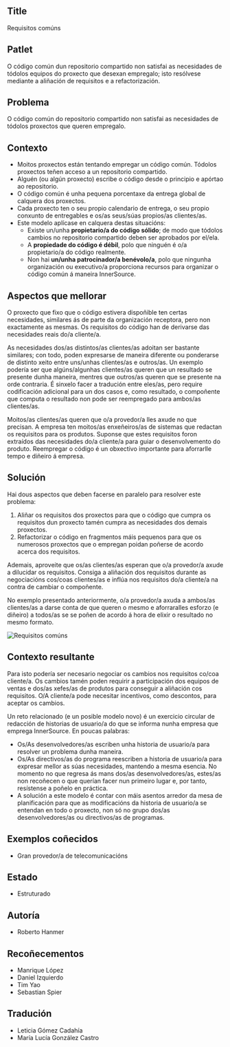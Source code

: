 ## Title

Requisitos comúns

## Patlet

O código común dun repositorio compartido non satisfai as necesidades de tódolos equipos do proxecto que desexan empregalo; isto resólvese mediante a aliñación de requisitos e a refactorización.

## Problema

O código común do repositorio compartido non satisfai as necesidades de tódolos proxectos que queren empregalo.

## Contexto

* Moitos proxectos están tentando empregar un código común. Tódolos proxectos teñen acceso a un repositorio compartido.
* Alguén (ou algún proxecto) escribe o código desde o principio e apórtao ao repositorio.
* O código común é unha pequena porcentaxe da entrega global de calquera dos proxectos.
* Cada proxecto ten o seu propio calendario de entrega, o seu propio conxunto de entregables e os/as seus/súas propios/as clientes/as.
* Este modelo aplícase en calquera destas situacións:
  * Existe un/unha **propietario/a do código sólido**; de modo que tódolos cambios no repositorio compartido deben ser aprobados por el/ela.
  * A **propiedade do código é débil**, polo que ninguén é o/a propietario/a do código realmente.
  * Non hai **un/unha patrocinador/a benévolo/a**, polo que ningunha organización ou executivo/a proporciona recursos para organizar o código común á maneira InnerSource.

## Aspectos que mellorar

O proxecto que fixo que o código estivera dispoñible ten certas necesidades, similares ás de parte da organización receptora, pero non exactamente as mesmas. Os requisitos do código han de derivarse das necesidades reais do/a cliente/a.

As necesidades dos/as distintos/as clientes/as adoitan ser bastante similares; con todo, poden expresarse de maneira diferente ou ponderarse de distinto xeito entre uns/unhas clientes/as e outros/as. Un exemplo podería ser que algúns/algunhas clientes/as queren que un resultado se presente dunha maneira, mentres que outros/as queren que se presente na orde contraria. É sinxelo facer a tradución entre eles/as, pero require codificación adicional para un dos casos e, como resultado, o compoñente que computa o resultado non pode ser reempregado para ambos/as clientes/as.

Moitos/as clientes/as queren que o/a provedor/a lles axude no que precisan. A empresa ten moitos/as enxeñeiros/as de sistemas que redactan os requisitos para os produtos. Suponse que estes requisitos foron extraídos das necesidades do/a cliente/a para guiar o desenvolvemento do produto. Reempregar o código é un obxectivo importante para aforrarlle tempo e diñeiro á empresa.

## Solución

Hai dous aspectos que deben facerse en paralelo para resolver este problema:

1. Aliñar os requisitos dos proxectos para que o código que cumpra os requisitos dun proxecto tamén cumpra as necesidades dos demais proxectos.
2. Refactorizar o código en fragmentos máis pequenos para que os numerosos proxectos que o empregan poidan poñerse de acordo acerca dos requisitos.

Ademais, aproveite que os/as clientes/as esperan que o/a provedor/a axude a dilucidar os requisitos. Consiga a aliñación dos requisitos durante as negociacións cos/coas clientes/as e inflúa nos requisitos do/a cliente/a na contra de cambiar o compoñente.

No exemplo presentado anteriormente, o/a provedor/a axuda a ambos/as clientes/as a darse conta de que queren o mesmo e aforraralles esforzo (e diñeiro) a todos/as se se poñen de acordo á hora de elixir o resultado no mesmo formato.

![Requisitos comúns](../../../assets/img/CommonReqtsv2.jpg)

## Contexto resultante

Para isto podería ser necesario negociar os cambios nos requisitos co/coa cliente/a. Os cambios tamén poden requirir a participación dos equipos de ventas e dos/as xefes/as de produtos para conseguir a aliñación cos requisitos. O/A cliente/a pode necesitar incentivos, como descontos, para aceptar os cambios.

Un reto relacionado (e un posible modelo novo) é un exercicio circular de redacción de historias de usuario/a do que se informa nunha empresa que emprega InnerSource. En poucas palabras:

* Os/As desenvolvedores/as escriben unha historia de usuario/a para resolver un problema dunha maneira.
* Os/As directivos/as do programa reescriben a historia de usuario/a para expresar mellor as súas necesidades, mantendo a mesma esencia. No momento no que regresa ás mans dos/as desenvolvedores/as, estes/as non recoñecen o que querían facer nun primeiro lugar e, por tanto, resístense a poñelo en práctica.
* A solución a este modelo é contar con máis asentos arredor da mesa de planificación para que as modificacións da historia de usuario/a se entendan en todo o proxecto, non só no grupo dos/as desenvolvedores/as ou directivos/as de programas.

## Exemplos coñecidos

* Gran provedor/a de telecomunicacións

## Estado

* Estruturado

## Autoría

* Roberto Hanmer

## Recoñecementos

* Manrique López
* Daniel Izquierdo
* Tim Yao
* Sebastian Spier

## Tradución

- Leticia Gómez Cadahía
- María Lucía González Castro
